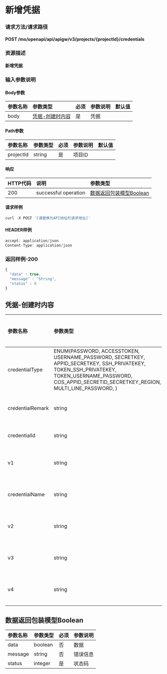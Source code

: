 # 新增凭据

### 请求方法/请求路径

#### POST  /ms/openapi/api/apigw/v3/projects/{projectId}/credentials

### 资源描述

#### 新增凭据

### 输入参数说明

#### Body参数

| 参数名称 | 参数类型 | 必须 | 参数说明 | 默认值 |
| :--- | :--- | :--- | :--- | :--- |
| body | [凭据-创建时内容](add-credentials.md) | 是 | 凭据 |  |

#### Path参数

| 参数名称 | 参数类型 | 必须 | 参数说明 | 默认值 |
| :--- | :--- | :--- | :--- | :--- |
| projectId | string | 是 | 项目ID |  |

#### 响应

| HTTP代码 | 说明 | 参数类型 |
| :--- | :--- | :--- |
| 200 | successful operation | [数据返回包装模型Boolean](add-credentials.md) |

#### 请求样例

```javascript
curl -X POST '[请替换为API地址栏请求地址]'
```

#### HEADER样例

```javascript
accept: application/json
Content-Type: application/json
```

### 返回样例-200

```javascript
{
  "data" : true,
  "message" : "String",
  "status" : 0
}
```

## 凭据-创建时内容

| 参数名称 | 参数类型 | 必须 | 参数说明 |
| :--- | :--- | :--- | :--- |
| credentialType | ENUM\(PASSWORD, ACCESSTOKEN, USERNAME\_PASSWORD, SECRETKEY, APPID\_SECRETKEY, SSH\_PRIVATEKEY, TOKEN\_SSH\_PRIVATEKEY, TOKEN\_USERNAME\_PASSWORD, COS\_APPID\_SECRETID\_SECRETKEY\_REGION, MULTI\_LINE\_PASSWORD, \) | 是 | 凭据类型 |
| credentialRemark | string | 否 | 凭据描述 |
| credentialId | string | 是 | 凭据ID |
| v1 | string | 是 | 凭据内容 |
| credentialName | string | 是 | 凭据名称 |
| v2 | string | 是 | 凭据内容 |
| v3 | string | 是 | 凭据内容 |
| v4 | string | 是 | 凭据内容 |

## 数据返回包装模型Boolean

| 参数名称 | 参数类型 | 必须 | 参数说明 |
| :--- | :--- | :--- | :--- |
| data | boolean | 否 | 数据 |
| message | string | 否 | 错误信息 |
| status | integer | 是 | 状态码 |

